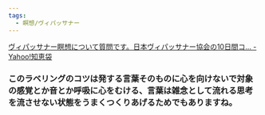 ```yaml
---
tags:
  - 瞑想/ヴィパッサナー
---
```

[ヴィパッサナー瞑想について質問です。日本ヴィパッサナー協会の10日間コ... - Yahoo!知恵袋](https://detail.chiebukuro.yahoo.co.jp/qa/question_detail/q10133986465)

### このラベリングのコツは発する言葉そのものに心を向けないで対象の感覚とか音とか呼吸に心をむける、言葉は雑念として流れる思考を流させない状態をうまくつくりあげるためでもありますね。

